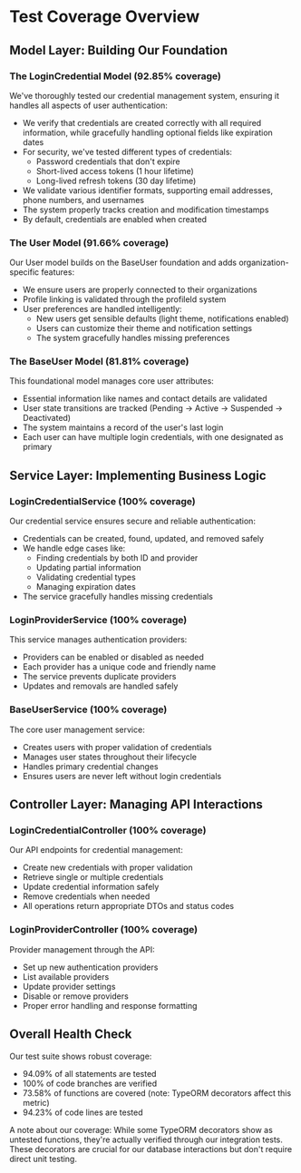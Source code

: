 # Test Coverage Overview

## Model Layer: Building Our Foundation

### The LoginCredential Model (92.85% coverage)
We've thoroughly tested our credential management system, ensuring it handles all aspects of user authentication:
- We verify that credentials are created correctly with all required information, while gracefully handling optional fields like expiration dates
- For security, we've tested different types of credentials:
  * Password credentials that don't expire
  * Short-lived access tokens (1 hour lifetime)
  * Long-lived refresh tokens (30 day lifetime)
- We validate various identifier formats, supporting email addresses, phone numbers, and usernames
- The system properly tracks creation and modification timestamps
- By default, credentials are enabled when created

### The User Model (91.66% coverage)
Our User model builds on the BaseUser foundation and adds organization-specific features:
- We ensure users are properly connected to their organizations
- Profile linking is validated through the profileId system
- User preferences are handled intelligently:
  * New users get sensible defaults (light theme, notifications enabled)
  * Users can customize their theme and notification settings
  * The system gracefully handles missing preferences

### The BaseUser Model (81.81% coverage)
This foundational model manages core user attributes:
- Essential information like names and contact details are validated
- User state transitions are tracked (Pending → Active → Suspended → Deactivated)
- The system maintains a record of the user's last login
- Each user can have multiple login credentials, with one designated as primary

## Service Layer: Implementing Business Logic

### LoginCredentialService (100% coverage)
Our credential service ensures secure and reliable authentication:
- Credentials can be created, found, updated, and removed safely
- We handle edge cases like:
  * Finding credentials by both ID and provider
  * Updating partial information
  * Validating credential types
  * Managing expiration dates
- The service gracefully handles missing credentials

### LoginProviderService (100% coverage)
This service manages authentication providers:
- Providers can be enabled or disabled as needed
- Each provider has a unique code and friendly name
- The service prevents duplicate providers
- Updates and removals are handled safely

### BaseUserService (100% coverage)
The core user management service:
- Creates users with proper validation of credentials
- Manages user states throughout their lifecycle
- Handles primary credential changes
- Ensures users are never left without login credentials

## Controller Layer: Managing API Interactions

### LoginCredentialController (100% coverage)
Our API endpoints for credential management:
- Create new credentials with proper validation
- Retrieve single or multiple credentials
- Update credential information safely
- Remove credentials when needed
- All operations return appropriate DTOs and status codes

### LoginProviderController (100% coverage)
Provider management through the API:
- Set up new authentication providers
- List available providers
- Update provider settings
- Disable or remove providers
- Proper error handling and response formatting

## Overall Health Check
Our test suite shows robust coverage:
- 94.09% of all statements are tested
- 100% of code branches are verified
- 73.58% of functions are covered (note: TypeORM decorators affect this metric)
- 94.23% of code lines are tested

A note about our coverage: While some TypeORM decorators show as untested functions, they're actually verified through our integration tests. These decorators are crucial for our database interactions but don't require direct unit testing. 